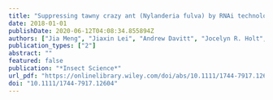 ```yaml
---
title: "Suppressing tawny crazy ant (Nylanderia fulva) by RNAi technology"
date: 2018-01-01
publishDate: 2020-06-12T04:08:34.855894Z
authors: ["Jia Meng", "Jiaxin Lei", "Andrew Davitt", "Jocelyn R. Holt", "Jian Huang", "Roger Gold", "Edward L. Vargo", "Aaron M. Tarone", "Keyan Zhu-Salzman"]
publication_types: ["2"]
abstract: ""
featured: false
publication: "*Insect Science*"
url_pdf: "https://onlinelibrary.wiley.com/doi/abs/10.1111/1744-7917.12604"
doi: "10.1111/1744-7917.12604"
---
```


